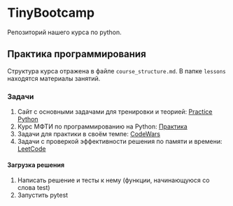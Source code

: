 # TinyBootcamp
Репозиторий нашего курса по python.

## Практика программирования
Структура курса отражена в файле `course_structure.md`. В папке `lessons` находятся материалы занятий.

### Задачи
1. Сайт с основными задачами для тренировки и теорией: [Practice Python](https://www.practicepython.org/)
2. Курс МФТИ по программированию на Python: [Практика](http://cs.mipt.ru/python)
2. Задачи для практики в своём темпе: [CodeWars](https://www.codewars.com/)
3. Задачи с проверкой эффективности решения по памяти и времени: [LeetCode](https://leetcode.com/problemset/all/?listId=wpwgkgt&page=1&sorting=W3sic29ydE9yZGVyIjoiQVNDRU5ESU5HIiwib3JkZXJCeSI6IkRJRkZJQ1VMVFkifV0%3D)
#### Загрузка решения
1. Написать решение и тесты к нему (функции, начинающуюся со слова test)
2. Запустить pytest
